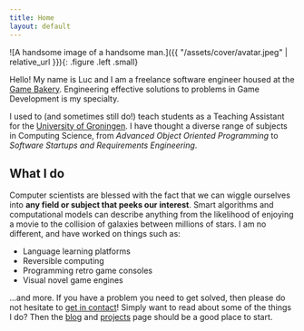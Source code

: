 ```yaml
---
title: Home
layout: default
---
```


![A handsome image of a handsome man.]({{ "/assets/cover/avatar.jpeg" | relative_url }}){: .figure .left .small}

Hello! My name is Luc and I am a freelance software engineer housed at the [Game Bakery](https://gamebakery.nl/). Engineering effective solutions to problems in Game Development is my specialty.

I used to (and sometimes still do!) teach students as a Teaching Assistant for the [University of Groningen](https://www.rug.nl). I have thought a diverse range of subjects in Computing Science, from _Advanced Object Oriented Programming_ to _Software Startups and Requirements Engineering_.

## What I do
Computer scientists are blessed with the fact that we can wiggle ourselves into **any field or subject that peeks our interest**. Smart algorithms and computational models can describe anything from the likelihood of enjoying a movie to the collision of galaxies between millions of stars. I am no different, and have worked on things such as:

- Language learning platforms
- Reversible computing
- Programming retro game consoles
- Visual novel game engines

...and more. If you have a problem you need to get solved, then please do not hesitate to [get in contact](/contact)! Simply want to read about some of the things I do? Then the [blog](/blog) and [projects](/projects) page should be a good place to start.
